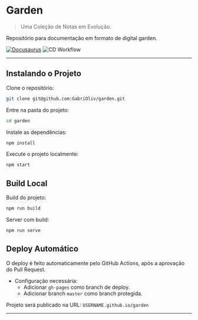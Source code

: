 # Garden

> Uma Coleção de Notas em Evolução.

Repositório para documentação em formato de digital garden.

[![Docusaurus](https://img.shields.io/badge/Docusaurus-3.5.2-blue?logo=docusaurus&style=for-the-badge)](https://docusaurus.io/)
![CD Workflow](https://img.shields.io/github/actions/workflow/status/gabrioliv/garden/deploy.yml?style=for-the-badge&logo=github)

---

## Instalando o Projeto

Clone o repositório:

```bash
git clone git@github.com:GabriOliv/garden.git
```

Entre na pasta do projeto:

```bash
cd garden
```

Instale as dependências:

```bash
npm install
```

Execute o projeto localmente:

```bash
npm start
```

## Build Local

Build do projeto:

```bash
npm run build
```

Server com build:

```bash
npm run serve
```

## Deploy Automático

O deploy é feito automaticamente pelo GitHub Actions, após a aprovação do Pull Request.

- Configuração necessária:
	- Adicionar `gh-pages` como branch de deploy.
	- Adicionar branch `master` como branch protegida.

Projeto será publicado na URL: `USERNAME.github.io/garden`

---